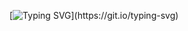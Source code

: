 [![Typing SVG](https://readme-typing-svg.demolab.com?font=Fira+Code&duration=3000&pause=1000&color=143E7E&background=C7FDFF&center=true&vCenter=true&random=true&width=435&lines=Currently+learning+Full-Stack+!!!)](https://git.io/typing-svg)

<!--
**s-wongtanatip/s-wongtanatip** is a ✨ _special_ ✨ repository because its `README.md` (this file) appears on your GitHub profile.

Here are some ideas to get you started:

- 🔭 I’m currently working on ...
- 🌱 I’m currently learning ...
- 👯 I’m looking to collaborate on ...
- 🤔 I’m looking for help with ...
- 💬 Ask me about ...
- 📫 How to reach me: ...
- 😄 Pronouns: ...
- ⚡ Fun fact: ...
-->
